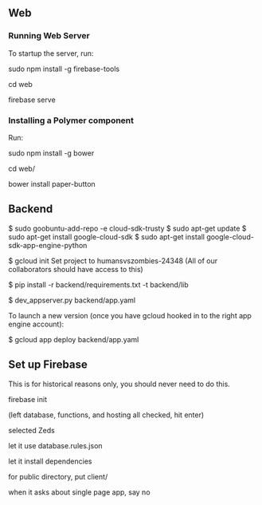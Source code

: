 
## Web

### Running Web Server

To startup the server, run:

sudo npm install -g firebase-tools

cd web

firebase serve

### Installing a Polymer component

Run:

sudo npm install -g bower

cd web/

bower install paper-button


## Backend
$ sudo goobuntu-add-repo -e cloud-sdk-trusty
$ sudo apt-get update
$ sudo apt-get install google-cloud-sdk
$ sudo apt-get install google-cloud-sdk-app-engine-python

$ gcloud init
Set project to humansvszombies-24348 (All of our collaborators should have access to this)

$ pip install -r backend/requirements.txt -t backend/lib

$ dev_appserver.py backend/app.yaml

To launch a new version (once you have gcloud hooked in to the right app engine account):

$ gcloud app deploy backend/app.yaml


## Set up Firebase

This is for historical reasons only, you should never need to do this.

firebase init

(left database, functions, and hosting all checked, hit enter)

selected Zeds

let it use database.rules.json

let it install dependencies

for public directory, put client/

when it asks about single page app, say no

